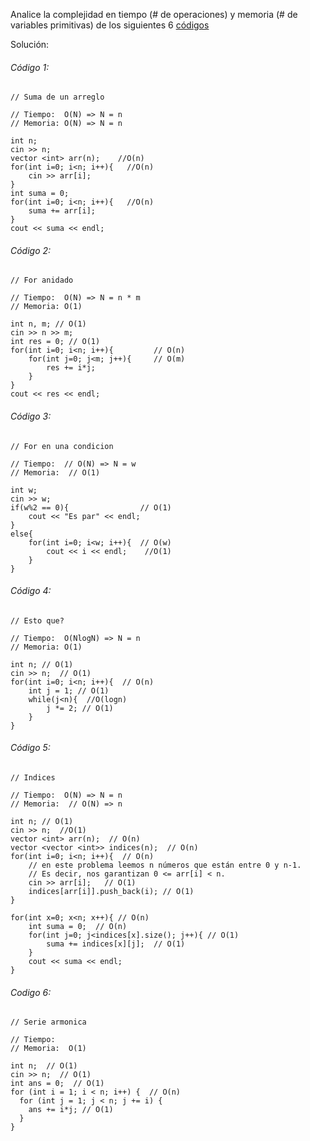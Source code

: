 Analice la complejidad en tiempo (# de operaciones) y memoria (# de variables primitivas) de los siguientes
6 [códigos](https://pastecode.io/s/4mg1beas)

Solución:

###### Código 1:

```
// Suma de un arreglo
 
// Tiempo:  O(N) => N = n 
// Memoria: O(N) => N = n
 
int n;
cin >> n;
vector <int> arr(n);    //O(n)
for(int i=0; i<n; i++){   //O(n) 
    cin >> arr[i];      
}
int suma = 0;
for(int i=0; i<n; i++){   //O(n)
    suma += arr[i];
}
cout << suma << endl;
```

###### Código 2:

```
// For anidado
 
// Tiempo:  O(N) => N = n * m 
// Memoria: O(1)

int n, m; // O(1)
cin >> n >> m;
int res = 0; // O(1)
for(int i=0; i<n; i++){         // O(n)
    for(int j=0; j<m; j++){     // O(m)
        res += i*j;        
    }
}
cout << res << endl;

```

###### Código 3:

```
// For en una condicion
 
// Tiempo:  // O(N) => N = w
// Memoria:  // O(1)

int w;
cin >> w;
if(w%2 == 0){                // O(1)
    cout << "Es par" << endl;
}
else{
    for(int i=0; i<w; i++){  // O(w)
        cout << i << endl;    //O(1)
    }
}
```

###### Código 4:

```
// Esto que?

// Tiempo:  O(NlogN) => N = n 
// Memoria: O(1)

int n; // O(1)
cin >> n;  // O(1)
for(int i=0; i<n; i++){  // O(n)
    int j = 1; // O(1)
    while(j<n){  //O(logn)
        j *= 2; // O(1)
    }
}

```

###### Código 5:

```
// Indices

// Tiempo:  O(N) => N = n
// Memoria:  // O(N) => n

int n; // O(1)
cin >> n;  //O(1)
vector <int> arr(n);  // O(n)
vector <vector <int>> indices(n);  // O(n)
for(int i=0; i<n; i++){  // O(n)
    // en este problema leemos n números que están entre 0 y n-1.
    // Es decir, nos garantizan 0 <= arr[i] < n.
    cin >> arr[i];   // O(1)
    indices[arr[i]].push_back(i); // O(1)
}

for(int x=0; x<n; x++){ // O(n)
    int suma = 0;  // O(n)
    for(int j=0; j<indices[x].size(); j++){ // O(1)
        suma += indices[x][j];  // O(1)
    }
    cout << suma << endl;
}
```

###### Codigo 6:

```
// Serie armonica

// Tiempo:  
// Memoria:  O(1)

int n;  // O(1)
cin >> n;  // O(1)
int ans = 0;  // O(1)
for (int i = 1; i < n; i++) {  // O(n)          
  for (int j = 1; j < n; j += i) {    
    ans += i*j; // O(1)
  }
}
```